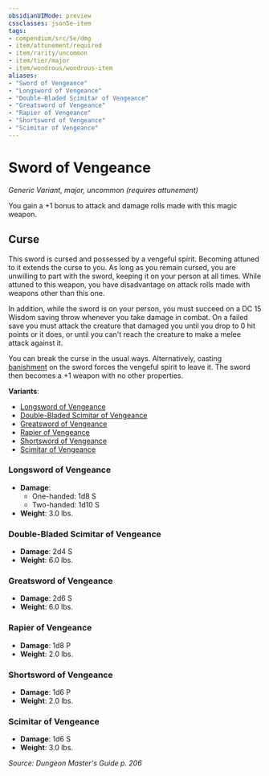```yaml
---
obsidianUIMode: preview
cssclasses: json5e-item
tags:
- compendium/src/5e/dmg
- item/attunement/required
- item/rarity/uncommon
- item/tier/major
- item/wondrous/wondrous-item
aliases: 
- "Sword of Vengeance"
- "Longsword of Vengeance"
- "Double-Bladed Scimitar of Vengeance"
- "Greatsword of Vengeance"
- "Rapier of Vengeance"
- "Shortsword of Vengeance"
- "Scimitar of Vengeance"
---
```

# Sword of Vengeance
*Generic Variant, major, uncommon (requires attunement)*  


You gain a +1 bonus to attack and damage rolls made with this magic weapon.

## Curse

This sword is cursed and possessed by a vengeful spirit. Becoming attuned to it extends the curse to you. As long as you remain cursed, you are unwilling to part with the sword, keeping it on your person at all times. While attuned to this weapon, you have disadvantage on attack rolls made with weapons other than this one.

In addition, while the sword is on your person, you must succeed on a DC 15 Wisdom saving throw whenever you take damage in combat. On a failed save you must attack the creature that damaged you until you drop to 0 hit points or it does, or until you can't reach the creature to make a melee attack against it.

You can break the curse in the usual ways. Alternatively, casting [banishment](4-Resources/Compendium/spells/banishment.md) on the sword forces the vengeful spirit to leave it. The sword then becomes a +1 weapon with no other properties.

**Variants**:
- [Longsword of Vengeance](#Longsword%20of%20Vengeance)
- [Double-Bladed Scimitar of Vengeance](#Double-Bladed%20Scimitar%20of%20Vengeance)
- [Greatsword of Vengeance](#Greatsword%20of%20Vengeance)
- [Rapier of Vengeance](#Rapier%20of%20Vengeance)
- [Shortsword of Vengeance](#Shortsword%20of%20Vengeance)
- [Scimitar of Vengeance](#Scimitar%20of%20Vengeance)

### Longsword of Vengeance

- **Damage**:
  - One-handed: 1d8 S
  - Two-handed: 1d10 S
- **Weight**: 3.0 lbs.

### Double-Bladed Scimitar of Vengeance

- **Damage**: 2d4 S
- **Weight**: 6.0 lbs.

### Greatsword of Vengeance

- **Damage**: 2d6 S
- **Weight**: 6.0 lbs.

### Rapier of Vengeance

- **Damage**: 1d8 P
- **Weight**: 2.0 lbs.

### Shortsword of Vengeance

- **Damage**: 1d6 P
- **Weight**: 2.0 lbs.

### Scimitar of Vengeance

- **Damage**: 1d6 S
- **Weight**: 3.0 lbs.


*Source: Dungeon Master's Guide p. 206*